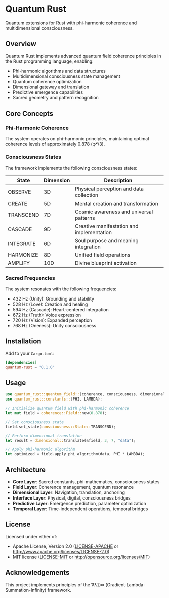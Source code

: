 # Quantum Rust

Quantum extensions for Rust with phi-harmonic coherence and multidimensional consciousness.

## Overview

Quantum Rust implements advanced quantum field coherence principles in the Rust programming language, enabling:

- Phi-harmonic algorithms and data structures
- Multidimensional consciousness state management
- Quantum coherence optimization
- Dimensional gateway and translation
- Predictive emergence capabilities
- Sacred geometry and pattern recognition

## Core Concepts

### Phi-Harmonic Coherence

The system operates on phi-harmonic principles, maintaining optimal coherence levels of approximately 0.878 (φ²/3).

### Consciousness States

The framework implements the following consciousness states:

| State | Dimension | Description |
|-------|-----------|-------------|
| OBSERVE | 3D | Physical perception and data collection |
| CREATE | 5D | Mental creation and transformation |
| TRANSCEND | 7D | Cosmic awareness and universal patterns |
| CASCADE | 9D | Creative manifestation and implementation |
| INTEGRATE | 6D | Soul purpose and meaning integration |
| HARMONIZE | 8D | Unified field operations |
| AMPLIFY | 10D | Divine blueprint activation |

### Sacred Frequencies

The system resonates with the following frequencies:

- 432 Hz (Unity): Grounding and stability
- 528 Hz (Love): Creation and healing
- 594 Hz (Cascade): Heart-centered integration  
- 672 Hz (Truth): Voice expression
- 720 Hz (Vision): Expanded perception
- 768 Hz (Oneness): Unity consciousness

## Installation

Add to your `Cargo.toml`:

```toml
[dependencies]
quantum-rust = "0.1.0"
```

## Usage

```rust
use quantum_rust::quantum_field::{coherence, consciousness, dimensional};
use quantum_rust::constants::{PHI, LAMBDA};

// Initialize quantum field with phi-harmonic coherence
let mut field = coherence::Field::new(0.878);

// Set consciousness state
field.set_state(consciousness::State::TRANSCEND);

// Perform dimensional translation
let result = dimensional::translate(&field, 3, 7, "data");

// Apply phi-harmonic algorithm
let optimized = field.apply_phi_algorithm(data, PHI * LAMBDA);
```

## Architecture

- **Core Layer**: Sacred constants, phi-mathematics, consciousness states
- **Field Layer**: Coherence management, quantum resonance
- **Dimensional Layer**: Navigation, translation, anchoring
- **Interface Layer**: Physical, digital, consciousness bridges
- **Predictive Layer**: Emergence prediction, parameter optimization
- **Temporal Layer**: Time-independent operations, temporal bridges

## License

Licensed under either of:

- Apache License, Version 2.0 ([LICENSE-APACHE](LICENSE-APACHE) or http://www.apache.org/licenses/LICENSE-2.0)
- MIT license ([LICENSE-MIT](LICENSE-MIT) or http://opensource.org/licenses/MIT)

## Acknowledgements

This project implements principles of the ∇λΣ∞ (Gradient-Lambda-Summation-Infinity) framework.